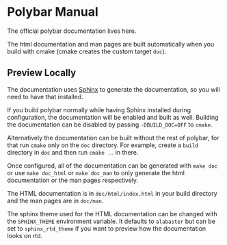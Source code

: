 Polybar Manual
==============

The official polybar documentation lives here.

The html documentation and man pages are built automatically when you build with cmake (cmake creates the custom
target `doc`).

## Preview Locally
The documentation uses [Sphinx](http://www.sphinx-doc.org/en/stable/) to generate the documentation, so you will need to
have that installed.

If you build polybar normally while having Sphinx installed during configuration, the documentation will be enabled and
built as well. Building the documentation can be disabled by passing `-DBUILD_DOC=OFF` to `cmake`.

Alternatively the documentation can be built without the rest of polybar, for that run `cmake` only on the `doc`
directory. For example, create a `build` directory in `doc` and then run `cmake ..` in there.

Once configured, all of the documentation can be generated with `make doc` or use `make doc_html` or `make doc_man` to
only generate the html documentation or the man pages respectively.

The HTML documentation is in `doc/html/index.html` in your build directory and the man pages are in `doc/man`.

The sphinx theme used for the HTML documentation can be changed with the `SPHINX_THEME` environment variable. It
defaults to `alabaster` but can be set to `sphinx_rtd_theme` if you want to preview how the documentation looks on rtd.

